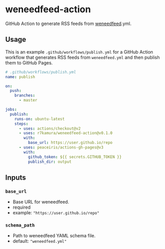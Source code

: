 # weneedfeed-action

GitHub Action to generate RSS feeds from [weneedfeed](https://github.com/r7kamura/weneedfeed).yml.

## Usage

This is an example `.github/workflows/publish.yml` for a GitHub Action workflow that generates RSS feeds from `weneedfeed.yml` and then publish them to GitHub Pages.

```yaml
# .github/workflows/publish.yml
name: publish

on:
  push:
    branches:
      - master

jobs:
  publish:
    runs-on: ubuntu-latest
    steps:
      - uses: actions/checkout@v2
      - uses: r7kamura/weneedfeed-action@v0.1.0
        with:
          base_url: https://user.github.io/repo
      - uses: peaceiris/actions-gh-pages@v3
        with:
          github_token: ${{ secrets.GITHUB_TOKEN }}
          publish_dir: output
```

## Inputs

### `base_url`

- Base URL for weneedfeed.
- required
- example: `"https://user.github.io/repo"`

### `schema_path`

- Path to weneedfeed YAML schema file.
- default: `"weneedfeed.yml"`

